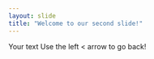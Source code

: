 ```yaml
---
layout: slide
title: "Welcome to our second slide!"
---
```

Your text
Use the left < arrow to go back!
